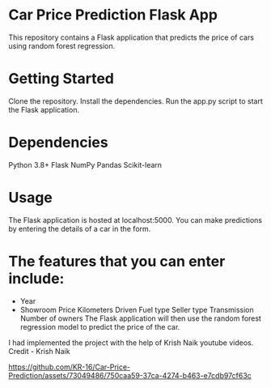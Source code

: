 # Car Price Prediction Flask App
This repository contains a Flask application that predicts the price of cars using random forest regression.

# Getting Started
Clone the repository.
Install the dependencies.
Run the app.py script to start the Flask application.

# Dependencies
Python 3.8+
Flask
NumPy
Pandas
Scikit-learn

# Usage
The Flask application is hosted at localhost:5000. You can make predictions by entering the details of a car in the form.

# The features that you can enter include:

* Year
* Showroom Price
Kilometers Driven
Fuel type
Seller type
Transmission
Number of owners
The Flask application will then use the random forest regression model to predict the price of the car.

I had implemented the project with the help of Krish Naik youtube videos.
Credit - Krish Naik



https://github.com/KR-16/Car-Price-Prediction/assets/73049486/750caa59-37ca-4274-b463-e7cdb97cf63c

